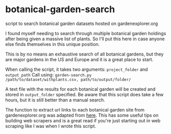 # botanical-garden-search
 script to search botanical garden datasets hosted on gardenexplorer.org

I found myself needing to search through multiple botanical garden holdings after being given a massive list of plants. So I'll put this here in case anyone else finds themselves in this unique position.

This is by no means an exhaustive search of all botanical gardens, but they are major gardens in the US and Europe and it is a great place to start.

When calling the script, it takes two arguments: `project_folder` and `output_path`
Call using:
`garden-search.py /path/to/dataset/withplants.csv, path/to/output/folder/`

A text file with the results for each botanical garden will be created and stored in `output_folder` specified. Be aware that this script does take a few hours, but it is still better than a manual search.

The function to extract url links to each botanical garden site from gardenexplorer.org was adapted from [here](https://www.thepythoncode.com/article/extract-all-website-links-python). This has some useful tips on building web scrapers and is a great read if you're just starting out in web scraping like I was when I wrote this script.
